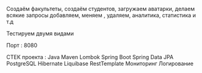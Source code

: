 Создаём факультеты, создаём студентов, загружаем аватарки, делаем всякие запросы
добавляем, меняем , удаляем, аналитика, статистика и т.д

Тестируем двумя видами

Порт : 8080

СТЕК проекта :
Java
Maven
Lombok
Spring Boot
Spring Data JPA
PostgreSQL
Hibernate
Liquibase
RestTemplate
Мониторинг
Логирование
